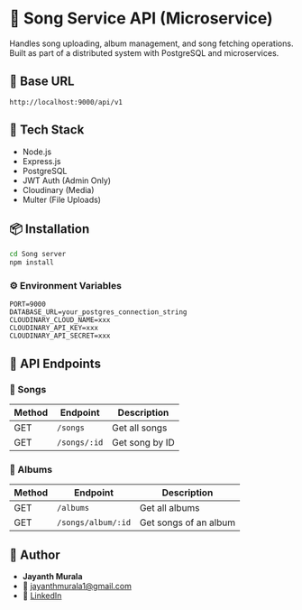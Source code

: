 # 🎼 Song Service API (Microservice)

Handles song uploading, album management, and song fetching operations. Built as part of a distributed system with PostgreSQL and microservices.

## 🚀 Base URL

```
http://localhost:9000/api/v1
```

## 🧰 Tech Stack

- Node.js
- Express.js
- PostgreSQL
- JWT Auth (Admin Only)
- Cloudinary (Media)
- Multer (File Uploads)

## 📦 Installation

```bash
cd Song server
npm install
```

### ⚙️ Environment Variables

```env
PORT=9000
DATABASE_URL=your_postgres_connection_string
CLOUDINARY_CLOUD_NAME=xxx
CLOUDINARY_API_KEY=xxx
CLOUDINARY_API_SECRET=xxx
```

## 📑 API Endpoints

### 🎵 Songs

| Method | Endpoint     | Description    |
| ------ | ------------ | -------------- |
| GET    | `/songs`     | Get all songs  |
| GET    | `/songs/:id` | Get song by ID |

### 💽 Albums

| Method | Endpoint           | Description           |
| ------ | ------------------ | --------------------- |
| GET    | `/albums`          | Get all albums        |
| GET    | `/songs/album/:id` | Get songs of an album |

## 🧑 Author

- **Jayanth Murala**
- 📧 jayanthmurala1@gmail.com
- 🔗 [LinkedIn](https://www.linkedin.com/in/jayanth-murala-0045b2281)
